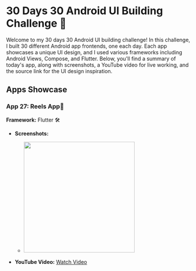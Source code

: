 # 30 Days 30 Android UI Building Challenge 🚀

Welcome to my 30 days 30 Android UI building challenge! In this challenge, I built 30 different Android app frontends, one each day. Each app showcases a unique UI design, and I used various frameworks including Android Views, Compose, and Flutter. Below, you'll find a summary of today's app, along with screenshots, a YouTube video for live working, and the source link for the UI design inspiration.

## Apps Showcase

### App 27: Reels App📱

**Framework:** Flutter 🛠️

- **Screenshots:**
  - <img src="https://github.com/justatulcodes/day27_reels_page/assets/106759388/0bd2de5a-44cf-4d42-843f-013aa361d253" width = "300" height="300">

- **YouTube Video:** [Watch Video](https://www.youtube.com/watch?v=VDr16VK2VcY)


